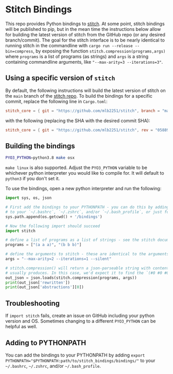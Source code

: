 # Stitch Bindings

This repo provides Python bindings to [stitch](https://github.com/mlb2251/stitch). At some point, stitch bindings will be published to pip, but in the mean time the instructions below allow for building the latest version of stitch from the GitHub repo (or any desired branch/commit). The goal for the stitch interface is to be nearly identical to running stitch in the commandline with `cargo run --release --bin=compress`, by exposing the function `stitch.compression(programs,args)` where `programs` is a list of programs (as strings) and `args` is a string containing commandline arguments, like `"--max-arity=3 --iterations=3"`.


## Using a specific version of `stitch`

By default, the following instructions will build the latest version of stitch on the `main` branch of the [stitch repo](https://github.com/mlb2251/stitch). To build the bindings for a specific commit, replace the following line in `Cargo.toml`:
```toml
stitch_core = { git = "https://github.com/mlb2251/stitch", branch = "main"}
```
with the following (replacing the SHA with the desired commit SHA):

```toml
stitch_core = { git = "https://github.com/mlb2251/stitch", rev = "058890ecc3c3137c5105d673979304edfb0ab333"}
```

## Building the bindings
```bash
PYO3_PYTHON=python3.8 make osx
```

`make linux` is also supported. Adjust the `PYO3_PYTHON` variable to be whichever python interpreter you would like to compile for. It will default to `python3` if you don't set it.

To use the bindings, open a new python interpreter and run the following:

```python
import sys, os, json

# First add the bindings to your PYTHONPATH - you can do this by adding `export PYTHONPATH="$PYTHONPATH:path/to/stitch_bindings/bindings/"`
# to your `~/.bashrc`, `~/.zshrc`, and/or `~/.bash_profile`, or just for the current session through sys.path.append() as below:
sys.path.append(os.getcwd() + '/bindings')

# Now the following import should succeed
import stitch

# define a list of programs as a list of strings - see the stitch documentation for supported program formats
programs = ["(a a a)", "(b b b)"]

# define the arguments to stitch - these are identical to the arguments to `cargo run --release --bin=compress`
args = "--max-arity=2 --iterations=1 --silent"

# stitch.compression() will return a json-parseable string with contents identical to out/out.json that the `--bin=compress`
# usually produces. In this case, we'd expect it to find the `(#0 #0 #0)` abstraction
out_json = json.loads(stitch.compression(programs, args))
print(out_json['rewritten'])
print(out_json['abstractions'][0])
```

## Troubleshooting
If `import stitch` fails, create an issue on GitHub including your python version and OS.
Sometimes changing to a different `PYO3_PYTHON` can be helpful as well.

## Adding to PYTHONPATH
You can add the bindings to your PYTHONPATH by adding `export PYTHONPATH="$PYTHONPATH:path/to/stitch_bindings/bindings/"`
to your `~/.bashrc`, `~/.zshrc`, and/or `~/.bash_profile`.
